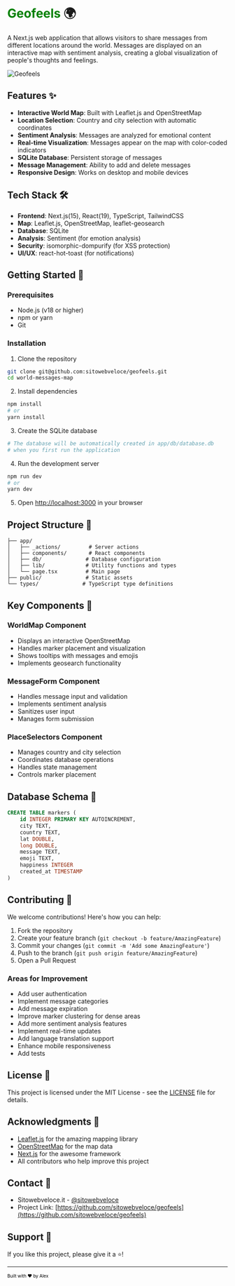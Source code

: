# <span style="color:green;">Geofeels</span> 🌍


A Next.js web application that allows visitors to share messages from different locations around the world. Messages are displayed on an interactive map with sentiment analysis, creating a global visualization of people's thoughts and feelings.

![Geofeels](geofeels.gif "Geofeels")

## Features ✨

- **Interactive World Map**: Built with Leaflet.js and OpenStreetMap
- **Location Selection**: Country and city selection with automatic coordinates
- **Sentiment Analysis**: Messages are analyzed for emotional content
- **Real-time Visualization**: Messages appear on the map with color-coded indicators
- **SQLite Database**: Persistent storage of messages
- **Message Management**: Ability to add and delete messages
- **Responsive Design**: Works on desktop and mobile devices

## Tech Stack 🛠️

- **Frontend**: Next.js(15), React(19), TypeScript, TailwindCSS
- **Map**: Leaflet.js, OpenStreetMap, leaflet-geosearch
- **Database**: SQLite
- **Analysis**: Sentiment (for emotion analysis)
- **Security**: isomorphic-dompurify (for XSS protection)
- **UI/UX**: react-hot-toast (for notifications)

## Getting Started 🚀

### Prerequisites

- Node.js (v18 or higher)
- npm or yarn
- Git

### Installation

1. Clone the repository
```bash
git clone git@github.com:sitowebveloce/geofeels.git
cd world-messages-map
```

2. Install dependencies
```bash
npm install
# or
yarn install
```

3. Create the SQLite database
```bash
# The database will be automatically created in app/db/database.db
# when you first run the application
```

4. Run the development server
```bash
npm run dev
# or
yarn dev
```

5. Open [http://localhost:3000](http://localhost:3000) in your browser

## Project Structure 📁

```
├── app/
│   ├── _actions/         # Server actions
│   ├── components/       # React components
│   ├── db/              # Database configuration
│   ├── lib/             # Utility functions and types
│   └── page.tsx         # Main page
├── public/              # Static assets
└── types/              # TypeScript type definitions
```

## Key Components 🔧

### WorldMap Component
- Displays an interactive OpenStreetMap
- Handles marker placement and visualization
- Shows tooltips with messages and emojis
- Implements geosearch functionality

### MessageForm Component
- Handles message input and validation
- Implements sentiment analysis
- Sanitizes user input
- Manages form submission

### PlaceSelectors Component
- Manages country and city selection
- Coordinates database operations
- Handles state management
- Controls marker placement

## Database Schema 💾

```sql
CREATE TABLE markers (
    id INTEGER PRIMARY KEY AUTOINCREMENT,
    city TEXT,
    country TEXT,
    lat DOUBLE,
    long DOUBLE,
    message TEXT,
    emoji TEXT,
    happiness INTEGER
    created_at TIMESTAMP
)
```

## Contributing 🤝

We welcome contributions! Here's how you can help:

1. Fork the repository
2. Create your feature branch (`git checkout -b feature/AmazingFeature`)
3. Commit your changes (`git commit -m 'Add some AmazingFeature'`)
4. Push to the branch (`git push origin feature/AmazingFeature`)
5. Open a Pull Request

### Areas for Improvement

- Add user authentication
- Implement message categories
- Add message expiration
- Improve marker clustering for dense areas
- Add more sentiment analysis features
- Implement real-time updates
- Add language translation support
- Enhance mobile responsiveness
- Add tests

## License 📝

This project is licensed under the MIT License - see the [LICENSE](LICENSE) file for details.

## Acknowledgments 🙏

- [Leaflet.js](https://leafletjs.com/) for the amazing mapping library
- [OpenStreetMap](https://www.openstreetmap.org/) for the map data
- [Next.js](https://nextjs.org/) for the awesome framework
- All contributors who help improve this project

## Contact 📧

- Sitowebveloce.it - [@sitowebveloce](https://x.com/sitowebveloce)
- Project Link: [https://github.com/sitowebveloce/geofeels](https://github.com/sitowebveloce/geofeels)

## Support 💪

If you like this project, please give it a ⭐️!

---

<span style="font-size:10px;color:black;"> Built with ❤️ by Alex</span>
